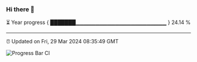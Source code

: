 ### Hi there 👋

⏳ Year progress { ███████▁▁▁▁▁▁▁▁▁▁▁▁▁▁▁▁▁▁▁▁▁▁▁ } 24.14 %

---

⏰ Updated on Fri, 29 Mar 2024 08:35:49 GMT

![Progress Bar CI](https://github.com/IshwaranRudhara/GIT-ACTION/workflows/Progress%20Bar%20CI/badge.svg)
